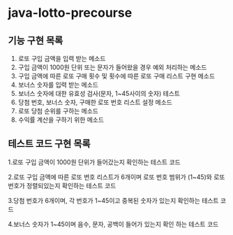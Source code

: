 # java-lotto-precourse
## 기능 구현 목록
1. 로또 구입 금액을 입력 받는 메소드
2. 구입 금액이 1000원 단위 또는 문자가 들어왔을 경우 예외 처리하는 메소드
3. 구입 금액에 따른 로또 구매 횟수 및 횟수에 따른 로또 구매 리스트 구현 메소드
4. 보너스 숫자를 입력 받는 메소드
5. 보너스 숫자에 대한 유효성 검사(문자, 1~45사이의 숫자) 테스트
6. 당첨 번호, 보너스 숫자, 구매한 로또 번호 리스트 설정 메소드
7. 로또 당첨 순위를 구하는 메소드
8. 수익률 계산을 구하기 위한 메소드

## 테스트 코드 구현 목록
1.로또 구입 금액이 1000원 단위가 들어갔는지 확인하는 테스트 코드

2.로또 구입 금액에 따른 로또 번호 리스트가 6개이며 로또 번호 범위가 (1~45)와 로또 번호가 정렬되있는지 확인하는 테스트 코드

3.당첨 번호가 6개이며, 각 번호가 1~45이고 중복된 숫자가 있는지 확인하는 테스트 코드

4.보너스 숫자가 1~45이며 음수, 문자, 공백이 들어가 있는지 확인 하는 테스트 코드

